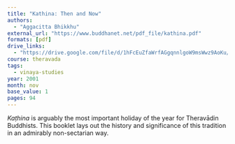 ```yaml
---
title: "Kathina: Then and Now"
authors:
  - "Aggacitta Bhikkhu"
external_url: "https://www.buddhanet.net/pdf_file/kathina.pdf"
formats: [pdf]
drive_links:
  - "https://drive.google.com/file/d/1hFcEuZfaWrfAGgqnnlgoW9msWwz9AoKu/view?usp=drivesdk"
course: theravada
tags:
  - vinaya-studies
year: 2001
month: nov
base_value: 1
pages: 94
---
```


_Kaṭhina_ is arguably the most important holiday of the year for Theravādin Buddhists. This booklet lays out the history and significance of this tradition in an admirably non-sectarian way.

